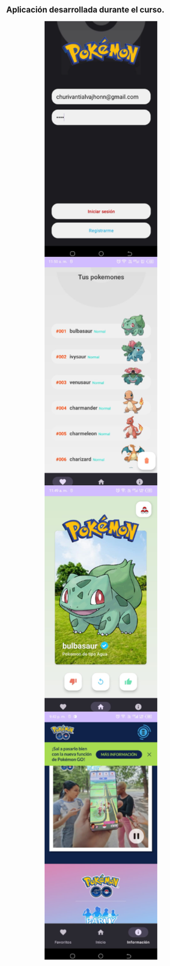 
## Aplicación desarrollada durante el curso.

<p align="center">
  <img align="center" src="https://github.com/Jhonchuri11/GestorDocumental_Frontend_Busqueda/blob/master/R1-app/register-user-poketinder.png" hight="300" width="300" /> 
  <img align="center" src="https://github.com/Jhonchuri11/GestorDocumental_Frontend_Busqueda/blob/master/R1-app/list-favorite-pkemons.png" hight="300" width="300" /> 

  <img align="center" src="https://github.com/Jhonchuri11/GestorDocumental_Frontend_Busqueda/blob/master/R1-app/card-pokemons.png" hight="300" width="300" /> 
  <img align="center" src="https://github.com/Jhonchuri11/GestorDocumental_Frontend_Busqueda/blob/master/R1-app/information-poketinde.png" hight="300" width="300" /> 
</p>



